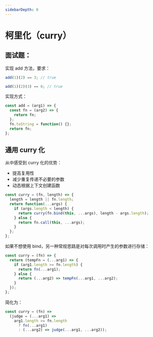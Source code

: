 ```yaml
---
sidebarDepth: 0
---
```


# 柯里化（curry）

## 面试题：

实现 add 方法，要求：

```js
add(1)(2) == 3; // true

add(1)(2)(3) == 6; // true
```

实现方式：

```js
const add = (arg1) => {
  const fn = (arg2) => {
    return fn;
  };
  fn.toString = function() {};
  return fn;
};
```

## 通用 curry 化

从中感受到 curry 化的优势：

- 提高复用性
- 减少重复传递不必要的参数
- 动态根据上下文创建函数

```js
const curry = (fn, length) => {
  length = length || fn.length;
  return function(...args) {
    if (args.length < length) {
      return curry(fn.bind(this, ...args), length - args.length);
    } else {
      return fn.call(this, ...args);
    }
  };
};
```

如果不想使用 bind，另一种常规思路是对每次调用时产生的参数进行存储：

```js
const curry = (fn) => {
  return (tempFn = (...arg1) => {
    if (arg1.length >= fn.length) {
      return fn(...arg1);
    } else {
      return (...arg2) => tempFn(...arg1, ...arg2);
    }
  });
};
```

简化为：

```js
const curry = (fn) =>
  (judge = (...arg1) =>
    arg1.length >= fn.length
      ? fn(...arg1)
      : (...arg2) => judge(...arg1, ...arg2));
```
